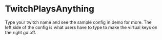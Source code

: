 # TwitchPlaysAnything

Type your twitch name and see the sample config in demo for more. The left side of the config is what users have to type to make the virtual keys on the right go off. 
